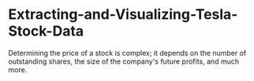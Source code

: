 # Extracting-and-Visualizing-Tesla-Stock-Data
Determining the price of a stock is complex; it depends on the number of outstanding shares, the size of the company's future profits, and much more.
